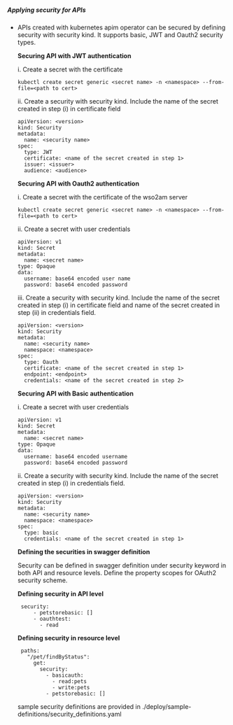 ##### Applying security for APIs 

- APIs created with kubernetes apim operator can be secured by defining security with security kind. It supports basic, JWT and Oauth2 security types.

   **Securing API with JWT authentication**
   
    i. Create a secret with the certificate

   `
   kubectl create secret generic <secret name> -n <namespace> --from-file=<path to cert>
   `
  
   ii. Create a security with security kind. Include the name of the secret created in step (i) in certificate field
   ```
   apiVersion: <version>
   kind: Security
   metadata:
     name: <security name>
   spec:
     type: JWT
     certificate: <name of the secret created in step 1>
     issuer: <issuer>
     audience: <audience>
   ```
   **Securing API with Oauth2 authentication**
   
    i. Create a secret with the certificate of the wso2am server
   
   `
   kubectl create secret generic <secret name> -n <namespace> --from-file=<path to cert>
   `
   
    ii. Create a secret with user credentials 
   ```
   apiVersion: v1
   kind: Secret
   metadata:
     name: <secret name>
   type: Opaque
   data:
     username: base64 encoded user name 
     password: base64 encoded password
   ```  
    iii. Create a security with security kind. Include the name of the secret created in step (i) in certificate field and name of the secret created in step (ii) in credentials field.
   ```
   apiVersion: <version>
   kind: Security
   metadata:
     name: <security name>
     namespace: <namespace>
   spec:
     type: Oauth
     certificate: <name of the secret created in step 1>
     endpoint: <endpoint>
     credentials: <name of the secret created in step 2>
   ```
   
   **Securing API with Basic authentication**
   
    i. Create a secret with user credentials 
   ```
   apiVersion: v1
   kind: Secret
   metadata:
     name: <secret name>
   type: Opaque
   data:
     username: base64 encoded username 
     password: base64 encoded password
   ```
    ii. Create a security with security kind. Include the name of the secret created in step (i) in credentials field.
   ```
   apiVersion: <version>
   kind: Security
   metadata:
     name: <security name>
     namespace: <namespace>
   spec:
     type: basic
     credentials: <name of the secret created in step 1>
   ``` 
   **Defining the securities in swagger definition**

    Security can be defined in swagger definition under security keyword in both API and resource levels. Define the property scopes for OAuth2 security scheme. 

   **Defining security in API level**
   
     ```
      security:
          - petstorebasic: []  
          - oauthtest: 
            - read
     ```

   **Defining security in resource level**
   
     ```
      paths:
        "/pet/findByStatus":
          get:
            security:
              - basicauth:
                - read:pets
                - write:pets
              - petstorebasic: []
     ```


   sample security definitions are provided in ./deploy/sample-definitions/security_definitions.yaml